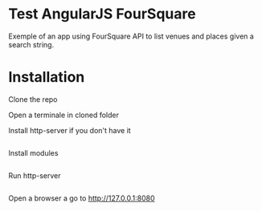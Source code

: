 # Test AngularJS FourSquare

Exemple of an app using FourSquare API to list venues and places given a search string.

# Installation

Clone the repo

Open a terminale in cloned folder

Install http-server if you don't have it 

```sudo npm install http-server -g
```

Install modules 

```npm install
```

Run http-server

```http-server
```

Open a browser a go to http://127.0.0.1:8080
